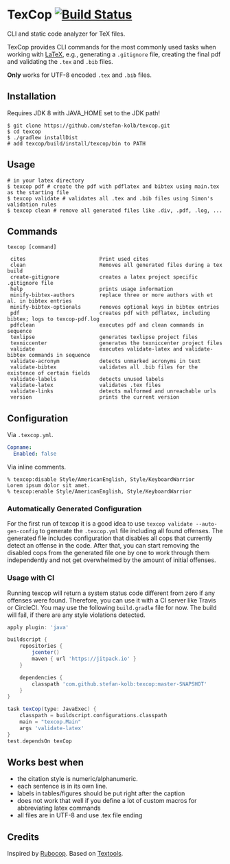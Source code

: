 # TexCop [![Build Status](https://travis-ci.org/stefan-kolb/texcop.svg?branch=master)](https://travis-ci.org/stefan-kolb/texcop) 

CLI and static code analyzer for TeX files.

TexCop provides CLI commands for the most commonly used tasks when working with [LaTeX](http://www.latex-project.org/),
e.g., generating a `.gitignore` file, creating the final pdf and validating the `.tex` and `.bib` files.

**Only** works for UTF-8 encoded `.tex` and `.bib` files.

## Installation

Requires JDK 8 with JAVA_HOME set to the JDK path!

    $ git clone https://github.com/stefan-kolb/texcop.git
    $ cd texcop
    $ ./gradlew installDist
    # add texcop/build/install/texcop/bin to PATH

## Usage

    # in your latex directory
    $ texcop pdf # create the pdf with pdflatex and bibtex using main.tex as the starting file
    $ texcop validate # validates all .tex and .bib files using Simon's validation rules
    $ texcop clean # remove all generated files like .div, .pdf, .log, ...

## Commands

	texcop [command]
	
	 cites                        Print used cites
	 clean                        Removes all generated files during a tex build
	 create-gitignore             creates a latex project specific .gitignore file
	 help                         prints usage information
	 minify-bibtex-authors        replace three or more authors with et al. in bibtex entries
	 minify-bibtex-optionals      removes optional keys in bibtex entries
	 pdf                          creates pdf with pdflatex, including bibtex; logs to texcop-pdf.log
	 pdfclean                     executes pdf and clean commands in sequence
	 texlipse                     generates texlipse project files
	 texniccenter                 generates the texniccenter project files
	 validate                     executes validate-latex and validate-bibtex commands in sequence
	 validate-acronym             detects unmarked acronyms in text
	 validate-bibtex              validates all .bib files for the existence of certain fields
	 validate-labels              detects unused labels
	 validate-latex               validates .tex files
	 validate-links               detects malformed and unreachable urls
	 version                      prints the current version

## Configuration

Via `.texcop.yml`.

```yaml
Copname:
  Enabled: false
```

Via inline comments.

```
% texcop:disable Style/AmericanEnglish, Style/KeyboardWarrior
Lorem ipsum dolor sit amet.
% texcop:enable Style/AmericanEnglish, Style/KeyboardWarrior
```

### Automatically Generated Configuration

For the first run of texcop it is a good idea to use `texcop validate --auto-gen-config` to generate the `.texcop.yml` file including all found offenses. 
The generated file includes configuration that disables all cops that currently detect an offense in the code. 
After that, you can start removing the disabled cops from the generated file one by one to work through them independently and not get overwhelmed by the amount of initial offenses.

### Usage with CI

Running texcop will return a system status code different from zero if any offenses were found.
Therefore, you can use it with a CI server like Travis or CircleCI.
You may use the following `build.gradle` file for now.
The build will fail, if there are any style violations detected.

```gradle
apply plugin: 'java'

buildscript {
    repositories {
        jcenter()
        maven { url 'https://jitpack.io' }
    }

    dependencies {
        classpath 'com.github.stefan-kolb:texcop:master-SNAPSHOT'
    }
}

task texCop(type: JavaExec) {
    classpath = buildscript.configurations.classpath
    main = "texcop.Main"
    args 'validate-latex'
}
test.dependsOn texCop
``` 
    
## Works best when

- the citation style is numeric/alphanumeric.
- each sentence is in its own line.
- labels in tables/figures should be put right after the caption
- does not work that well if you define a lot of custom macros for abbreviating latex commands
- all files are in UTF-8 and use .tex file ending

## Credits

Inspired by [Rubocop](https://github.com/bbatsov/rubocop). Based on [Textools](https://github.com/simonharrer/textools).

